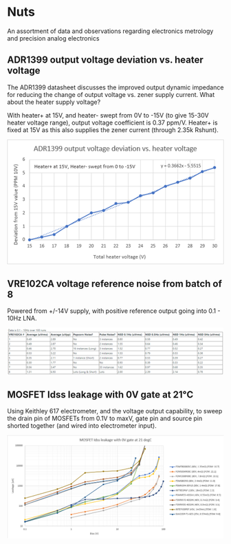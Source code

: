 # Nuts

An assortment of data and observations regarding electronics metrology and precision analog electronics

## ADR1399 output voltage deviation vs. heater voltage

The ADR1399 datasheet discusses the improved output dynamic impedance for reducing the change of output voltage vs. zener supply current. What about the heater supply voltage?

With heater+ at 15V, and heater- swept from 0V to -15V (to give 15-30V heater voltage range), output voltage coefficient is 0.37 ppm/V. Heater+ is fixed at 15V as this also supplies the zener current (through 2.35k Rshunt).

![ADR1399](images/ADR1399%20output%20voltage%20deviation%20vs%20heater%20voltage.png)

## VRE102CA voltage reference noise from batch of 8

Powered from +/-14V supply, with positive reference output going into 0.1 - 10Hz LNA.

![VRE102CA](images/VRE102CA.png)

## MOSFET Idss leakage with 0V gate at 21°C

Using Keithley 617 electrometer, and the voltage output capability, to sweep the drain pin of MOSFETs from 0.1V to maxV, gate pin and source pin shorted together (and wired into electrometer input).

![Leakage](images/MOSFET%20leakage.png)
